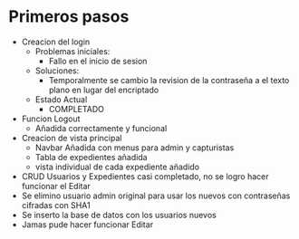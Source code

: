 # Primeros pasos

- Creacion del login
  - Problemas iniciales:
    - Fallo en el inicio de sesion
  - Soluciones:
    - Temporalmente se cambio la revision de la contraseña a el texto plano en lugar del encriptado
  - Estado Actual
    - COMPLETADO
- Funcion Logout
  - Añadida correctamente y funcional
- Creacion de vista principal
  - Navbar Añadida con menus para admin y capturistas
  - Tabla de expedientes añadida
  - vista individual de cada expediente añadido
- CRUD Usuarios y Expedientes casi completado, no se logro hacer funcionar el Editar
- Se elimino usuario admin original para usar los nuevos con contraseñas cifradas con SHA1
- Se inserto la base de datos con los usuarios nuevos
- Jamas pude hacer funcionar Editar
  